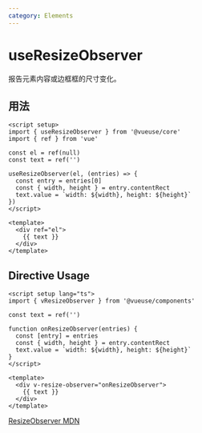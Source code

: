 ```yaml
---
category: Elements
---
```


# useResizeObserver

报告元素内容或边框框的尺寸变化。

## 用法

```vue
<script setup>
import { useResizeObserver } from '@vueuse/core'
import { ref } from 'vue'

const el = ref(null)
const text = ref('')

useResizeObserver(el, (entries) => {
  const entry = entries[0]
  const { width, height } = entry.contentRect
  text.value = `width: ${width}, height: ${height}`
})
</script>

<template>
  <div ref="el">
    {{ text }}
  </div>
</template>
```

## Directive Usage

```vue
<script setup lang="ts">
import { vResizeObserver } from '@vueuse/components'

const text = ref('')

function onResizeObserver(entries) {
  const [entry] = entries
  const { width, height } = entry.contentRect
  text.value = `width: ${width}, height: ${height}`
}
</script>

<template>
  <div v-resize-observer="onResizeObserver">
    {{ text }}
  </div>
</template>
```

[ResizeObserver MDN](https://developer.mozilla.org/en-US/docs/Web/API/ResizeObserver)
